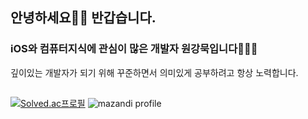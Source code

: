 ## 안녕하세요👋🏻 반갑습니다.
### iOS와 컴퓨터지식에 관심이 많은 개발자 원강묵입니다🧑🏻‍💻
깊이있는 개발자가 되기 위해 꾸준하면서 의미있게 공부하려고 항상 노력합니다.
##
[![Solved.ac프로필](http://mazassumnida.wtf/api/v2/generate_badge?boj=rkdanr1714)](https://solved.ac/rkdanr1714)
![mazandi profile](http://mazandi.herokuapp.com/api?handle=rkdanr1714&theme=warm)
